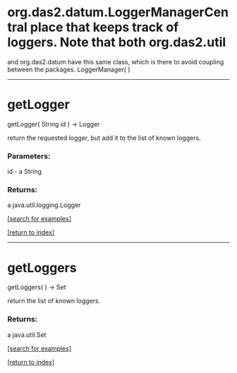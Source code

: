 # org.das2.datum.LoggerManagerCentral place that keeps track of loggers.  Note that both org.das2.util 
 and org.das2.datum have this same class, which is there to avoid coupling between the 
 packages.
LoggerManager( )


***
<a name="getLogger"></a>
# getLogger
getLogger( String id ) &rarr; Logger

return the requested logger, but add it to the list of known loggers.

### Parameters:
id - a String

### Returns:
a java.util.logging.Logger


<a href="https://github.com/autoplot/dev/search?q=getLogger&unscoped_q=getLogger">[search for examples]</a>

<a href="https://github.com/autoplot/documentation/blob/master/javadoc/index-all.md">[return to index]</a>

***
<a name="getLoggers"></a>
# getLoggers
getLoggers(  ) &rarr; Set

return the list of known loggers.

### Returns:
a java.util.Set


<a href="https://github.com/autoplot/dev/search?q=getLoggers&unscoped_q=getLoggers">[search for examples]</a>

<a href="https://github.com/autoplot/documentation/blob/master/javadoc/index-all.md">[return to index]</a>

